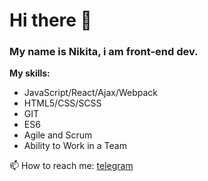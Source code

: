 # Hi there 👋

### My name is Nikita, i am front-end dev.

**My skills:**

* JavaScript/React/Ajax/Webpack
* HTML5/CSS/SCSS
* GIT
* ES6
* Agile and Scrum
* Ability to Work in a Team

📫 How to reach me: [telegram](https://t.me/MTBCBYR)

<!--
**kuznetsovhelloworld/kuznetsovhelloworld** is a ✨ _special_ ✨ repository because its `README.md` (this file) appears on your GitHub profile.

Here are some ideas to get you started:

- 🔭 I’m currently working on ...
- 🌱 I’m currently learning ...
- 👯 I’m looking to collaborate on ...
- 🤔 I’m looking for help with ...
- 💬 Ask me about ...
- 📫 How to reach me: ...
- 😄 Pronouns: ...
- ⚡ Fun fact: ...
-->
